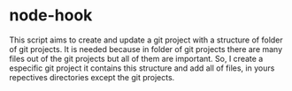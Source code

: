 # node-hook

This script aims to create and update a git project with a structure of folder of git projects.
It is needed because in folder of git projects there are many files out of the git projects but all of them are important.
So, I create a especific git project it contains this structure and add all of files, in yours repectives directories except the git projects. 

